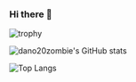 ### Hi there 👋

![trophy](https://github-profile-trophy.vercel.app/?username=dano20zombie)


![dano20zombie's GitHub stats](https://github-readme-stats.vercel.app/api?username=dano20zombie&show_icons=true&theme=transparent&count_private=true)


![Top Langs](https://github-readme-stats.vercel.app/api/top-langs/?username=dano20zombie)

<!--
**dano20zombie/dano20zombie** is a ✨ _special_ ✨ repository because its `README.md` (this file) appears on your GitHub profile.

Here are some ideas to get you started:

- 🔭 I’m currently working on ...
- 🌱 I’m currently learning ...
- 👯 I’m looking to collaborate on ...
- 🤔 I’m looking for help with ...
- 💬 Ask me about ...
- 📫 How to reach me: ...
- 😄 Pronouns: ...
- ⚡ Fun fact: ...
-->
